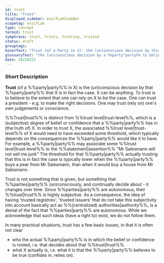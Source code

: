 ```yaml
---
id: trust
title: "Trust"
displayed_sidebar: essifLabSideBar
scopetag: essifLab
type: concept
termid: trust
symphrase: trust, trusts, trusting, trusted
status: draft
grouptags:
hoverText: "Trust (of a Party in X): the (un)conscious decision by this Party to believe that X is in fact the case"
glossaryText: "the (un)conscious decision by a %%party^party%% to believe that X is in fact the case."
date: 20220222
---
```


### Short Description
**Trust** (of a %%party|party%% in X) is the (un)conscious decision by that %%party|party%% that X is in fact the case. X can be anything. To trust is to believe to the extent that one can rely on X to be the case. One can trust a president - e.g. to make the right decisions. One may trust (rely on) one's own judgements or conscience.

%%Trust|trust%% is distinct from %%trust level|trust-level%%, which is a (subjective) *degree* of belief or confidence that a %%party|party%% has in (the truth of) X. In order to trust X, the associated %%trust level|trust-level%% of X would need to have exceeded some threshold, which typically depends on the consequences the %%party|party%% would like it to have. For example, a %%party|party%% may associate some %%trust level|trust-level%% to the %%statement|assertion%% "Mr Salesmann will not sell me junk" The threshold for that %%party|party%% actually trusting that this is in fact the case is typically lower when the %%party|party%% buys a pear from Mr Salesmann, than when it would buy a house from Mr Salesmann.

Trust is not something that is given, but something that %%parties|party%% (un)consciously, and continually decide about - it changes over time. Since %%parties|party%% are autonomous, their %%trust|trust%% is highly subjective. As a consequence, the idea of having 'trusted registries', 'trusted issuers' that do not take this subjectivity into account basically act as %%(centralized) authorities|authority%%, is a denial of the fact that %%parties|party%% are autonomous. While we acknowledge that such ideas (have a right to) exist, we do not follow them.

In many practical situations, trust has a few basic issues, in that it is often not clear
- who the actual %%party|party%% is in which the belief or confidence is rooted, i.e. that decides about that %%trust|trust%%.
- what X actually is, i.e. what it is that the %%party|party%% believes to be true (confides in, relies on).
